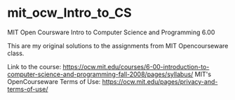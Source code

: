 # mit_ocw_Intro_to_CS
MIT Open Coursware Intro to Computer Science and Programming 6.00

This are my original solutions to the assignments from MIT Opencourseware class.  


Link to the course: https://ocw.mit.edu/courses/6-00-introduction-to-computer-science-and-programming-fall-2008/pages/syllabus/
MIT's OpenCourseware Terms of Use: https://ocw.mit.edu/pages/privacy-and-terms-of-use/
